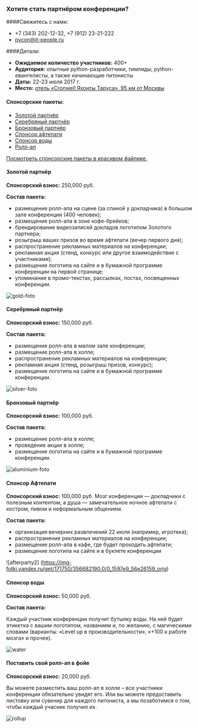 ### Хотите стать партнёром конференции? 

####Свяжитесь с нами:
* +7 (343) 202-12-32, +7 (912) 23-21-222
* pycon@it-people.ru

####Детали:
* <b>Ожидаемое количество участников:</b> 400+
* <b>Аудитория:</b> опытные python-разработчики, тимлиды, python-евангелисты, а также начинающие питонисты
* <b>Даты:</b> 22-23 июля 2017 г.
* <b>Место:</b> [отель «Cronwell Яхонты Таруса», 95 км от Москвы](http://tarusa-kurort.ru)

#### Спонсорские пакеты:
* [Золотой партнёр](#gold)
* [Серебряный партнёр](#silver)
* [Бронзовый партнёр](#bronze)
* [Спонсор афтепати](#afterparty)
* [Спонсор воды](#water)
* [Ролл-ап](#roll-up)

[Посмотреть спонсорские пакеты в красивом файлике.](https://drive.google.com/file/d/102pL4NnKwTHtvQvHH0DPJkTe-T_XGfm_/view?usp=sharinghttps://drive.google.com/file/d/102pL4NnKwTHtvQvHH0DPJkTe-T_XGfm_/view?usp=sharing)

<h4 id="gold"> Золотой партнёр</h4>
<b>Спонсорский взнос:</b> 250,000 руб.	

<b>Состав пакета:</b>

* размещение ролл-апа на сцене (за спиной у докладчика) в большом зале конференции (400 человек);
* размещение ролл-апа в зоне кофе-брейков;
* брендирование видеозаписей докладов логотипом Золотого партнера;
* розыгрыш ваших призов во время афтепати (вечер первого дня);
* распространение рекламных материалов на конференции;
* рекламная акция (стенд, конкурс или другое взаимодействие с участниками);
* размещение логотипа на сайте и в бумажной программе конференции на первой странице;
* упоминание в промо-текстах, рассылках, постах, посвященных конференции.

![gold-foto](https://img-fotki.yandex.ru/get/52325/356682190.0/0_1597e7_9a83166a_orig)

<h4 id="silver"> Серебряный партнёр</h4>
<b>Спонсорский взнос:</b> 150,000 руб.	

<b>Состав пакета:</b>

* размещение ролл-апа в малом зале конференции;
* размещение ролл-апа в холле;
* распространение рекламных материалов на конференции;
* рекламная акция (стенд, розыгрыш призов, конкурс);
* размещение логотипа на сайте и в бумажной программе конференции.

![silver-foto](https://img-fotki.yandex.ru/get/171750/356682190.0/0_1597ea_140c1e40_orig)

<h4 id="bronze"> Бронзовый партнёр</h4>
<b>Спонсорский взнос:</b> 100,000 руб.	

<b>Состав пакета:</b>

* размещение ролл-апа в холле;
* проведение акции в холле;
* размещение логотипа на сайте и в бумажной программе конференции.

![aluminium-foto](https://img-fotki.yandex.ru/get/205820/356682190.0/0_1597eb_d0e7a942_orig)

<h4 id="afterparty"> Спонсор Афтепати</h4>
<b>Спонсорский взнос:</b> 100,000 руб.	
Мозг конференции — докладчики с полезным контентом, а душа — замечательное ночное афтепати с костром, пивом и неформальным общением. 

<b>Состав пакета:</b>

* организация вечерних развлечений 22 июля (например, игротека);
* распространение рекламных материалов на конференции;
* размещение ролл-апа в кафе, где будет проходить афтепати;
* размещение логотипа на сайте и в буклете конференции

![afterparty2] (https://img-fotki.yandex.ru/get/171750/356682190.0/0_1597e9_56e26159_orig)

<h4 id="water"> Спонсор воды</h4>
<b>Спонсорский взнос:</b> 50,000 руб.	

<b>Состав пакета:</b>

Каждый участник конференции получит бутылку воды. На ней будет этикетка с вашим логотипом, названием и, по желанию, с магическими словами (варианты: «Level up в производительности», «+100 к работе мозга» и прочее). 

![water](https://img-fotki.yandex.ru/get/224193/356682190.0/0_1597ed_728f49ec_orig)
 
<h4 id="roll-up"> Поставить свой ролл-ап в фойе</h4>
<b>Спонсорский взнос:</b> 20,000 руб.	

Вы можете разместить ваш ролл-ап в холле – все участники конференции обязательно увидят его. Или вы можете предоставить листовку или сувенир для каждого питониста, а мы позаботимся о том, чтобы каждый учасник получил их.

![rollup](https://img-fotki.yandex.ru/get/109111/356682190.0/0_1597ec_30f267cd_orig)
